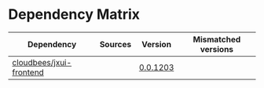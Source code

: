 # Dependency Matrix

Dependency | Sources | Version | Mismatched versions
---------- | ------- | ------- | -------------------
[cloudbees/jxui-frontend](https://github.com/cloudbees/jxui-frontend) |  | [0.0.1203](https://github.com/cloudbees/jxui-frontend/releases/tag/v0.0.1203) | 
